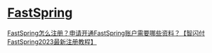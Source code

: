 # [FastSpring](https://fastspring.com/)
[FastSpring怎么注册？申请开通FastSpring账户需要哪些资料？【智闪付FastSpring2023最新注册教程】](https://www.zhishanfu.com/tag/fastspring)